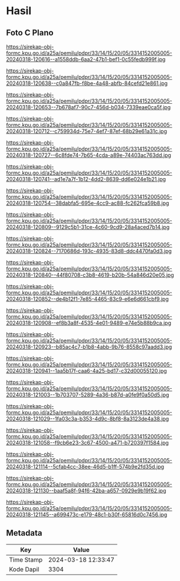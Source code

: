 # Hasil

## Foto C Plano

https://sirekap-obj-formc.kpu.go.id/a25a/pemilu/pdpr/33/14/15/20/05/3314152005005-20240318-120616--a1558ddb-6aa2-47b1-bef1-0c55fedb999f.jpg

https://sirekap-obj-formc.kpu.go.id/a25a/pemilu/pdpr/33/14/15/20/05/3314152005005-20240318-120638--c0a847fb-f8be-4a48-abfb-84cefd21e861.jpg

https://sirekap-obj-formc.kpu.go.id/a25a/pemilu/pdpr/33/14/15/20/05/3314152005005-20240318-120653--7b678af7-90c7-456d-b034-7339eae0ca5f.jpg

https://sirekap-obj-formc.kpu.go.id/a25a/pemilu/pdpr/33/14/15/20/05/3314152005005-20240318-120712--c759934d-75e7-4ef7-87ef-68b29e61a31c.jpg

https://sirekap-obj-formc.kpu.go.id/a25a/pemilu/pdpr/33/14/15/20/05/3314152005005-20240318-120727--6c8fde74-7b65-4cda-a89e-74403ac763dd.jpg

https://sirekap-obj-formc.kpu.go.id/a25a/pemilu/pdpr/33/14/15/20/05/3314152005005-20240318-120741--ad1e7a7f-1b12-4dd2-8639-dd6e024e1b21.jpg

https://sirekap-obj-formc.kpu.go.id/a25a/pemilu/pdpr/33/14/15/20/05/3314152005005-20240318-120754--38dabfa5-695e-4cc9-ac88-fc262fca59b8.jpg

https://sirekap-obj-formc.kpu.go.id/a25a/pemilu/pdpr/33/14/15/20/05/3314152005005-20240318-120809--9129c5b1-31ce-4c60-9cd9-28a4aced7b14.jpg

https://sirekap-obj-formc.kpu.go.id/a25a/pemilu/pdpr/33/14/15/20/05/3314152005005-20240318-120824--7170686d-193c-4935-83d8-ddc4470fa0d3.jpg

https://sirekap-obj-formc.kpu.go.id/a25a/pemilu/pdpr/33/14/15/20/05/3314152005005-20240318-120840--44f80708-c3b8-4619-b20b-54a846d20e05.jpg

https://sirekap-obj-formc.kpu.go.id/a25a/pemilu/pdpr/33/14/15/20/05/3314152005005-20240318-120852--de4b12f1-7e85-4465-83c9-e6e6d661cbf9.jpg

https://sirekap-obj-formc.kpu.go.id/a25a/pemilu/pdpr/33/14/15/20/05/3314152005005-20240318-120908--ef8b3a8f-4535-4e01-9489-e74e5b88b9ca.jpg

https://sirekap-obj-formc.kpu.go.id/a25a/pemilu/pdpr/33/14/15/20/05/3314152005005-20240318-120923--b85ac4c7-b1b8-4abb-9b76-8558c97aadd3.jpg

https://sirekap-obj-formc.kpu.go.id/a25a/pemilu/pdpr/33/14/15/20/05/3314152005005-20240318-120941--1aa5b17f-caa6-4a25-bd17-c32d00055120.jpg

https://sirekap-obj-formc.kpu.go.id/a25a/pemilu/pdpr/33/14/15/20/05/3314152005005-20240318-121003--1b703707-5289-4a36-b87d-a0fe9f0a50d5.jpg

https://sirekap-obj-formc.kpu.go.id/a25a/pemilu/pdpr/33/14/15/20/05/3314152005005-20240318-121029--1fa03c3a-b353-4d9c-8bf8-8a3123de4a38.jpg

https://sirekap-obj-formc.kpu.go.id/a25a/pemilu/pdpr/33/14/15/20/05/3314152005005-20240318-121058--f9cb6e23-3c67-4500-a471-b720397f1584.jpg

https://sirekap-obj-formc.kpu.go.id/a25a/pemilu/pdpr/33/14/15/20/05/3314152005005-20240318-121114--5cfab4cc-38ee-46d5-b1ff-574b9e2fd35d.jpg

https://sirekap-obj-formc.kpu.go.id/a25a/pemilu/pdpr/33/14/15/20/05/3314152005005-20240318-121130--baaf5a8f-94f6-42ba-a657-0929e9b19f62.jpg

https://sirekap-obj-formc.kpu.go.id/a25a/pemilu/pdpr/33/14/15/20/05/3314152005005-20240318-121145--a699473c-e179-48c1-b30f-65816d0c7456.jpg


## Metadata

| Key        | Value               |
| ---------- | ------------------- |
| Time Stamp | 2024-03-18 12:33:47 |
| Kode Dapil | 3304                |



